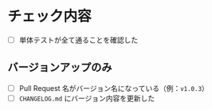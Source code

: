# チェック内容

- [ ] 単体テストが全て通ることを確認した

## バージョンアップのみ

- [ ] Pull Request 名がバージョン名になっている（例：`v1.0.3`）
- [ ] `CHANGELOG.md` にバージョン内容を更新した
